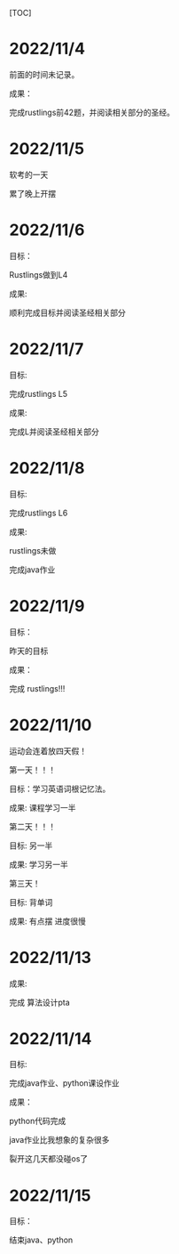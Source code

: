 [TOC]

# 2022/11/4

前面的时间未记录。

成果：

完成rustlings前42题，并阅读相关部分的圣经。

# 2022/11/5

软考的一天

累了晚上开摆

# 2022/11/6

目标：

Rustlings做到L4

成果:

顺利完成目标并阅读圣经相关部分

# 2022/11/7

目标:

完成rustlings L5

成果:

完成L并阅读圣经相关部分

# 2022/11/8

目标:

完成rustlings L6

成果:

rustlings未做

完成java作业

# 2022/11/9

目标：

昨天的目标

成果：

完成 rustlings!!!

# 2022/11/10

运动会连着放四天假！

第一天！！！

目标：学习英语词根记忆法。

成果:  课程学习一半

第二天！！！

目标: 另一半

成果: 学习另一半

第三天！

目标: 背单词

成果: 有点摆 进度很慢

# 2022/11/13

成果:

完成 算法设计pta

# 2022/11/14

目标:

完成java作业、python课设作业

成果：

python代码完成

java作业比我想象的复杂很多

裂开这几天都没碰os了

# 2022/11/15

目标：

结束java、python
